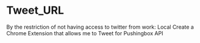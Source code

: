 Tweet_URL
=========

By the restriction of not having access to twitter from work:  Local Create a Chrome Extension that allows me to Tweet for Pushingbox API
